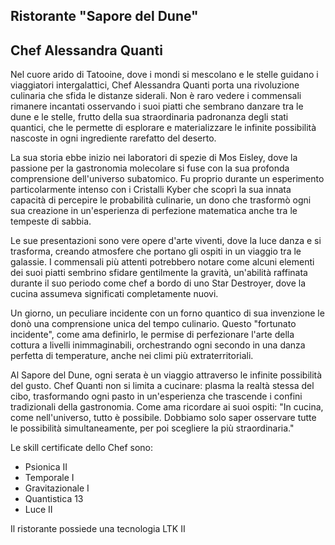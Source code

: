 ## Ristorante "Sapore del Dune"

## Chef Alessandra Quanti

Nel cuore arido di Tatooine, dove i mondi si mescolano e le stelle guidano i viaggiatori intergalattici, Chef Alessandra Quanti porta una rivoluzione culinaria che sfida le distanze siderali. Non è raro vedere i commensali rimanere incantati osservando i suoi piatti che sembrano danzare tra le dune e le stelle, frutto della sua straordinaria padronanza degli stati quantici, che le permette di esplorare e materializzare le infinite possibilità nascoste in ogni ingrediente rarefatto del deserto.

La sua storia ebbe inizio nei laboratori di spezie di Mos Eisley, dove la passione per la gastronomia molecolare si fuse con la sua profonda comprensione dell'universo subatomico. Fu proprio durante un esperimento particolarmente intenso con i Cristalli Kyber che scoprì la sua innata capacità di percepire le probabilità culinarie, un dono che trasformò ogni sua creazione in un'esperienza di perfezione matematica anche tra le tempeste di sabbia.

Le sue presentazioni sono vere opere d'arte viventi, dove la luce danza e si trasforma, creando atmosfere che portano gli ospiti in un viaggio tra le galassie. I commensali più attenti potrebbero notare come alcuni elementi dei suoi piatti sembrino sfidare gentilmente la gravità, un'abilità raffinata durante il suo periodo come chef a bordo di uno Star Destroyer, dove la cucina assumeva significati completamente nuovi.

Un giorno, un peculiare incidente con un forno quantico di sua invenzione le donò una comprensione unica del tempo culinario. Questo "fortunato incidente", come ama definirlo, le permise di perfezionare l'arte della cottura a livelli inimmaginabili, orchestrando ogni secondo in una danza perfetta di temperature, anche nei climi più extraterritoriali.

Al Sapore del Dune, ogni serata è un viaggio attraverso le infinite possibilità del gusto. Chef Quanti non si limita a cucinare: plasma la realtà stessa del cibo, trasformando ogni pasto in un'esperienza che trascende i confini tradizionali della gastronomia. Come ama ricordare ai suoi ospiti: "In cucina, come nell'universo, tutto è possibile. Dobbiamo solo saper osservare tutte le possibilità simultaneamente, per poi scegliere la più straordinaria."

Le skill certificate dello Chef sono:

- Psionica II
- Temporale I
- Gravitazionale I
- Quantistica 13
- Luce II

Il ristorante possiede una tecnologia LTK II

